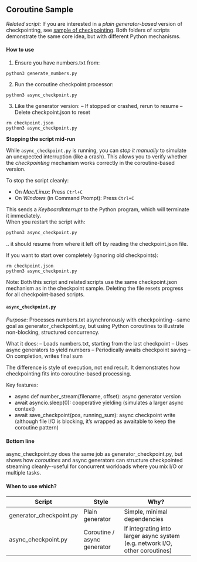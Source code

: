 
## Coroutine Sample

*Related script:* If you are interested in a *plain generator-based* version of
checkpointing, see [sample of checkpointing](./../checkpoint/).
Both folders of scripts demonstrate the same core idea, but with different Python
mechanisms.


#### How to use

1. Ensure you have numbers.txt from:

```shell
python3 generate_numbers.py
```

2. Run the coroutine checkpoint processor:

```shell
python3 async_checkpoint.py
```

3. Like the generator version:
– If stopped or crashed, rerun to resume
– Delete checkpoint.json to reset

```shell
rm checkpoint.json
python3 async_checkpoint.py
```


__Stopping the script mid-run__

While `async_checkpoint.py` is running, you can *stop it manually* to simulate
an unexpected interruption (like a crash). This allows you to verify whether the
*checkpointing* mechanism works correctly in the coroutine-based version.

To stop the script cleanly:

- On *Mac/Linux*: Press `Ctrl+C`
- On *Windows* (in Command Prompt): Press `Ctrl+C`

This sends a *KeyboardInterrupt* to the Python program, which will terminate it immediately.  
When you restart the script with:

```bash
python3 async_checkpoint.py
```
.. it should resume from where it left off by reading the checkpoint.json file.


If you want to start over completely (ignoring old checkpoints):

```shell
rm checkpoint.json
python3 async_checkpoint.py
```

Note: Both this script and related scripts use the same checkpoint.json mechanism as in the checkpoint sample.
Deleting the file resets progress for all checkpoint-based scripts.


#### `async_checkpoint.py`

*Purpose*: Processes numbers.txt asynchronously with checkpointing--same goal as generator_checkpoint.py,
but using Python coroutines to illustrate non-blocking, structured concurrency.

What it does:
– Loads numbers.txt, starting from the last checkpoint
– Uses async generators to yield numbers
– Periodically awaits checkpoint saving
– On completion, writes final sum

The difference is style of execution, not end result. It demonstrates how checkpointing fits into
coroutine-based processing.

Key features:
- async def number_stream(filename, offset): async generator version
- await asyncio.sleep(0): cooperative yielding (simulates a larger async context)
- await save_checkpoint(pos, running_sum): async checkpoint write (although file I/O is blocking, it’s wrapped as awaitable to keep the coroutine pattern)

#### Bottom line

async_checkpoint.py does the same job as generator_checkpoint.py, but shows how
*coroutines* and async generators can structure checkpointed streaming cleanly--useful
for concurrent workloads where you mix I/O or multiple tasks.

#### When to use which?

| Script                  | Style                       | Why?                                                                |
|-------------------------|-----------------------------|---------------------------------------------------------------------|
| generator_checkpoint.py | Plain generator             | Simple, minimal dependencies                                        |
| async_checkpoint.py     | Coroutine / async generator | If integrating into larger async system (e.g. network I/O, other coroutines) |

